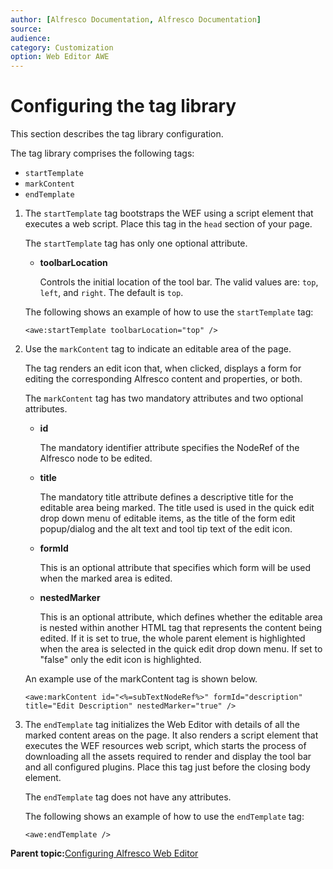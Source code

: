 ```yaml
---
author: [Alfresco Documentation, Alfresco Documentation]
source: 
audience: 
category: Customization
option: Web Editor AWE
---
```


# Configuring the tag library

This section describes the tag library configuration.

The tag library comprises the following tags:

-   `startTemplate`
-   `markContent`
-   `endTemplate`

1.  The `startTemplate` tag bootstraps the WEF using a script element that executes a web script. Place this tag in the `head` section of your page.

    The `startTemplate` tag has only one optional attribute.

    -   **toolbarLocation**

        Controls the initial location of the tool bar. The valid values are: `top`, `left`, and `right`. The default is `top`.

    The following shows an example of how to use the `startTemplate` tag:

    ```
    <awe:startTemplate toolbarLocation="top" />
    ```

2.  Use the `markContent` tag to indicate an editable area of the page.

    The tag renders an edit icon that, when clicked, displays a form for editing the corresponding Alfresco content and properties, or both.

    The `markContent` tag has two mandatory attributes and two optional attributes.

    -   **id**

        The mandatory identifier attribute specifies the NodeRef of the Alfresco node to be edited.

    -   **title**

        The mandatory title attribute defines a descriptive title for the editable area being marked. The title used is used in the quick edit drop down menu of editable items, as the title of the form edit popup/dialog and the alt text and tool tip text of the edit icon.

    -   **formId**

        This is an optional attribute that specifies which form will be used when the marked area is edited.

    -   **nestedMarker**

        This is an optional attribute, which defines whether the editable area is nested within another HTML tag that represents the content being edited. If it is set to true, the whole parent element is highlighted when the area is selected in the quick edit drop down menu. If set to "false" only the edit icon is highlighted.

    An example use of the markContent tag is shown below.

    ```
    <awe:markContent id="<%=subTextNodeRef%>" formId="description" title="Edit Description" nestedMarker="true" />
    ```

3.  The `endTemplate` tag initializes the Web Editor with details of all the marked content areas on the page. It also renders a script element that executes the WEF resources web script, which starts the process of downloading all the assets required to render and display the tool bar and all configured plugins. Place this tag just before the closing body element.

    The `endTemplate` tag does not have any attributes.

    The following shows an example of how to use the `endTemplate` tag:

    ```
    <awe:endTemplate />
    ```


**Parent topic:**[Configuring Alfresco Web Editor](../concepts/awe-config.md)

